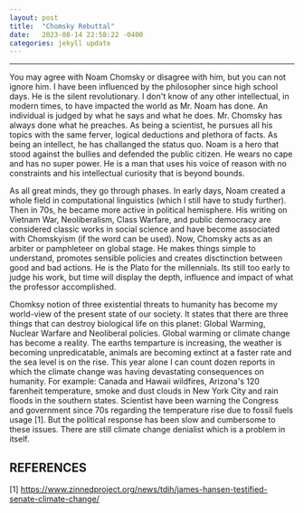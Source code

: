 ```yaml
---
layout: post
title:  "Chomsky Rebuttal"
date:   2023-08-14 22:58:22 -0400
categories: jekyll update
---
```

--------------------------

 You may agree with Noam Chomsky or disagree with him, but you can not ignore him. I have been influenced by the philosopher since high school days. He is the silent revolutionary. I don't know of any other intellectual, in modern times, to have impacted the world as Mr. Noam has done. An individual is judged by what he says and what he does. Mr. Chomsky has always done what he preaches. As being a scientist, he pursues all his topics with the same ferver, logical deductions and plethora of facts. As being an intellect, he has challanged the status quo. Noam is a hero that stood against the bullies and defended the public citizen. He wears no cape and has no super power. He is a man that uses his voice of reason with no constraints and his intellectual curiosity that is beyond bounds.

 As all great minds, they go through phases. In early days, Noam created a whole field in computational linguistics (which I still have to study further). Then in 70s, he became more active in political hemisphere. His writing on Vietnam War, Neoliberalism, Class Warfare, and public democracy  are considered classic works in social science and have become associated with Chomskyism (if the word can be used). Now, Chomsky acts as an arbiter or pamphleteer on global stage. He makes things simple to understand, promotes sensible policies and creates disctinction between good and bad actions. He is the Plato for the millennials. Its still too early to judge his work, but time will display the depth, influence and impact of what the professor accomplished. 
 
 Chomksy notion of three existential threats to humanity has become my world-view of the present state of our society. It states that there are three things that can destroy biological life on this planet: Global Warming, Nuclear Warfare and Neoliberal policies. Global warming or climate change has become a reality. The earths temparture is increasing, the weather is becoming unpredicatable, animals are becoming extinct at a faster rate and the sea level is on the rise. This year alone I can count dozen reports in which the climate change was having devastating consequences on humanity. For example: Canada and Hawaii wildfires, Arizona's 120 farenheit temperature, smoke and dust clouds in New York City and rain floods in the southern states. Scientist have been warning the Congress and government since 70s regarding the temperature rise due to fossil fuels usage [1]. But the political response has been slow and cumbersome to these issues. There are still climate change denialist which is a problem in itself. 
 
 

## REFERENCES 
 
[1] https://www.zinnedproject.org/news/tdih/james-hansen-testified-senate-climate-change/


